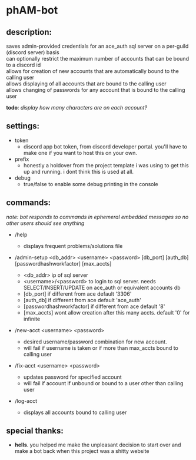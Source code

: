 ﻿# phAM-bot

## description:
saves admin-provided credentials for an ace_auth sql server on a per-guild (discord server) basis  
can optionally restrict the maximum number of accounts that can be bound to a discord id  
allows for creation of new accounts that are automatically bound to the calling user  
allows displaying of all accounts that are bound to the calling user  
allows changing of passwords for any account that is bound to the calling user  

**todo**: *display how many characters are on each account?*

## settings:
- token
	- discord app bot token, from discord developer portal. you'll have to make one if you want to host this on your own.
- prefix
	- honestly a holdover from the project template i was using to get this up and running. i dont think this is used at all.
- debug
	- true/false to enable some debug printing in the console

## commands:
*note: bot responds to commands in ephemeral embedded messages so no other users should see anything*
- /help
	- displays frequent problems/solutions file
	
- /admin-setup \<db_addr> \<username> \<password> [db_port] [auth_db] [passwordhashworkfactor] [max_accts]
	- \<db_addr> ip of sql server
	- \<username>/\<password> to login to sql server. needs SELECT/INSERT/UPDATE on ace_auth or equivalent accounts db
	- [db_port] if different from ace default '3306'
	- [auth_db] if different from ace default 'ace_auth'
	- [passwordhashworkfactor] if different from ace default '8'
	- [max_accts] wont allow creation after this many accts. default '0' for infinite
	
- /new-acct \<username> \<password>
	- desired username/password combination for new account.
	- will fail if username is taken or if more than max_accts bound to calling user

- /fix-acct \<username> \<password>
	- updates password for specified account
	- will fail if account if unbound or bound to a user other than calling user

- /log-acct
	- displays all accounts bound to calling user

## special thanks:
- **hells**. you helped me make the unpleasant decision to start over and make a bot back when this project was a shitty website
